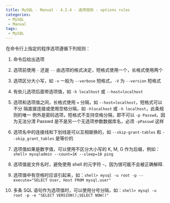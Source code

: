 ```yaml
---
title: MySQL - Manual - 4.2.4 - 选项规则 - options rules
categories: 
 - MySQL
 - Manual
tags: 
 - MySQL
---
```


在命令行上指定的程序选项遵循下列规则：

<!--more-->

1. 命令后给出选项

2. 选项前使用 `-` 还是 `--` 由选项的格式决定，短格式使用一个，长格式使用两个

3. 选项区分大小写，如 `-v` 一般为 `--verbose` 短格式，`-V` 为 `--version` 短格式

4. 有些儿选项后面带选项值，如 `-h localhost` 或 `--host=localhost`

5. 选项和选项值之间，长格式使用 `=` 分隔，如 `--host=localhost`，短格式可以不分
   隔直接连接或使用空格分隔，如 `-hlocalhost` 或 `-h localhost`，此条规则的唯一
   例外是密码选项，短格式不支持空格分隔，即不可以 `-p Passwd`，因为无法分清
   Passwd 是不是另一个无选项参数数据库名，必须 `-pPasswd` 这样

6. 选项名中的连接线和下划线是可以互相替换的，如 `--skip-grant-tables` 和
   `--skip_grant_tables` 是等价的

7. 选项值如果是数字值，可以使用不区分大小写的 K, M, G 作为后缀，例如：`shell>
   mysqladmin --count=1K --sleep=10 ping`

8. 选项值是文件名时，避免使用 shell 的元字符 `~`，因为很可能不会被正确解释.

9. 选项值中有空格时应该引起来，如：`shell> mysql -u root -p --execute="SELECT
   User, Host FROM mysql.user"`

10. 多条 SQL 语句作为选项值时，可以使用分号分隔，如：`shell> mysql -u root -p -e
    "SELECT VERSION();SELECT NOW()"`

